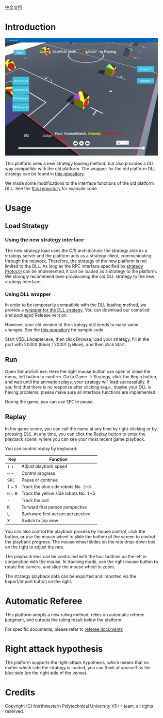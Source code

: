 [中文文档](https://github.com/npuv5pp/Simuro5v5/blob/master/README_ZH.md)

# Introduction

![screenshot](./Documents/screenshot.png)

This platform uses a new strategy loading method, but also provides a DLL way compatible with the old platform. The wrapper for the old platform DLL strategy can be found in [this repository](https://github.com/npuv5pp/V5DLLAdapter).

We made some modifications to the interface functions of the old platform DLL. See the [this repository](https://github.com/npuv5pp/DLLStrategy) for example code.

# Usage

## Load Strategy

### Using the new strategy interface

The new strategy load uses the C/S architecture: the strategy acts as a strategy server and the platform acts as a strategy client, communicating through the network. Therefore, the strategy of the new platform is not limited to the DLL. As long as the RPC interface specified by [strategy Protocol](https://github.com/npuv5pp/V5RPC) can be implemented, it can be loaded as a strategy to the platform. We strongly recommend over-provisioning the old DLL strategy to the new strategy interface.

### Using DLL wrapper

In order to be temporarily compatible with the DLL loading method, we provide a [wrapper for the DLL strategy](https://github.com/npuv5pp/V5DLLAdapter). You can download our compiled and packaged Release version.

However, your old version of the strategy still needs to make some changes. See the [this repository](https://github.com/npuv5pp/DLLStrategy) for sample code.

Start V5DLLAdapter.exe, then click Browse, load your strategy, fill in the port with 20000 (blue) / 20001 (yellow), and then click Start.

## Run

Open Simuro5v5.exe. Here the right mouse button can open or close the menu, left button to confirm. Go to Game -> Strategy, click the Begin button, and wait until the animation plays, your strategy will load successfully. If you find that there is no response after clicking `Begin`, maybe your DLL is having problems, please make sure all interface functions are implemented.

During the game, you can use <kbd>SPC</kbd> to pause.

## Replay

In the game scene, you can call the menu at any time by right-clicking or by pressing <kbd>ESC</kbd>. At any time, you can click the Replay button to enter the playback scene, where you can see your most recent game playback.

You can control replay by keyboard:

| Key                         | Function                             |
|-----------------------------|--------------------------------------|
| <kbd>↑</kbd> <kbd>↓</kbd>   | Adjust playback speed                |
| <kbd>←</kbd> <kbd>→</kbd>   | Control progress                     |
| <kbd>SPC</kbd>              | Pause or continue                    |
| <kbd>1</kbd> ~ <kbd>5</kbd> | Track the blue side robots No. 1~5   |
| <kbd>6</kbd> ~ <kbd>0</kbd> | Track the yellow side robots No. 1~5 |
| <kbd>-</kbd>                | Track the ball                       |
| <kbd>K</kbd>                | Forward first person perspective     |
| <kbd>L</kbd>                | Backward first person perspective    |
| <kbd>X</kbd>                | Switch to top view                   |

You can also control the playback process by mouse control, click the button, or use the mouse wheel to slide the bottom of the screen to control the playback progress. The mouse wheel slides on the rate drop-down box on the right to adjust the rate.

The playback lens can be controlled with the four buttons on the left in conjunction with the mouse. In tracking mode, use the right mouse button to rotate the camera, and slide the mouse wheel to zoom.

The strategy playback data can be exported and imported via the Export/Import button on the right.

# Automatic Referee
This platform adopts a new ruling method, relies on automatic referee judgment, and outputs the ruling result below the platform.

For specific documents, please refer to [referee documents](./Documents/Referee.md)

# Right attack hypothesis

The platform supports the right-attack hypothesis, which means that no matter which side the strategy is loaded, you can think of yourself as the blue side (on the right side of the venue). 

# Credits

Copyright (C) Northwestern Polytechnical University V5++ team. all rights reserved.
